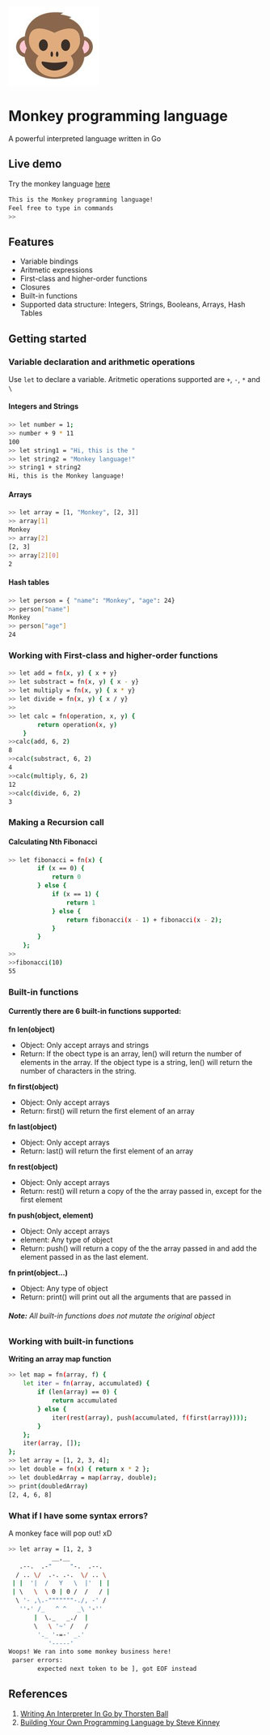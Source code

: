![Monkey-face](./assets/monkey.jpg "Monkey-face")
# Monkey programming language

A powerful interpreted language written in Go



## Live demo
Try the monkey language [here](http://repl.it "here")

```sh
This is the Monkey programming language!
Feel free to type in commands
>> 
```

## Features
- Variable bindings
- Aritmetic expressions
- First-class and higher-order functions
- Closures
- Built-in functions
- Supported data structure: Integers, Strings, Booleans, Arrays, Hash Tables

## Getting started
### Variable declaration and arithmetic operations
Use `let` to declare a variable. Aritmetic operations supported are `+`, `-`, `*` and `\` 

#### Integers and Strings
```sh
>> let number = 1;
>> number + 9 * 11
100
>> let string1 = "Hi, this is the "
>> let string2 = "Monkey language!"
>> string1 + string2
Hi, this is the Monkey language!

```
#### Arrays
```sh
>> let array = [1, "Monkey", [2, 3]]
>> array[1]
Monkey
>> array[2]
[2, 3]
>> array[2][0]
2
```
#### Hash tables

```sh
>> let person = { "name": "Monkey", "age": 24}
>> person["name"]
Monkey
>> person["age"]
24
```
### Working with First-class and higher-order functions
```sh
>> let add = fn(x, y) { x + y}
>> let substract = fn(x, y) { x - y}
>> let multiply = fn(x, y) { x * y}
>> let divide = fn(x, y) { x / y}
>>
>> let calc = fn(operation, x, y) {
		return operation(x, y)
	}
>>calc(add, 6, 2)
8
>>calc(substract, 6, 2)
4
>>calc(multiply, 6, 2)
12
>>calc(divide, 6, 2)
3
```
### Making a Recursion call
#### Calculating Nth Fibonacci
```sh
>> let fibonacci = fn(x) {
		if (x == 0) {
			return 0
		} else {
			if (x == 1) {
				return 1
			} else {
				return fibonacci(x - 1) + fibonacci(x - 2);
			}
		}
	};
>>
>>fibonacci(10)
55
```
### Built-in functions
#### Currently there are 6 built-in functions supported:
**fn len(object)**
- Object: Only accept arrays and strings
- Return: If the obect type is an array, len() will return the number of elements in the array. If the object type is a string, len() will return the number of characters in the string.

**fn first(object)**
- Object: Only accept arrays
- Return: first() will return the first element of an array

**fn last(object)**
- Object: Only accept arrays
- Return: last() will return the first element of an array

**fn rest(object)**
- Object: Only accept arrays
- Return: rest() will return a copy of the the array passed in, except for the first element

**fn push(object, element)**
- Object: Only accept arrays
- element: Any type of object
- Return: push() will return a copy of the the array passed in and add the element passed in as the last element.

**fn print(object...)**
- Object: Any type of object
- Return: print() will print out all the arguments that are passed in

###### **Note:** All built-in functions does not mutate the original object

### Working with built-in functions
**Writing an array map function**
```sh
>> let map = fn(array, f) {
	let iter = fn(array, accumulated) {
		if (len(array) == 0) {
			return accumulated
		} else {
			iter(rest(array), push(accumulated, f(first(array))));
		}
	};
	iter(array, []);
};
>> let array = [1, 2, 3, 4];
>> let double = fn(x) { return x * 2 };
>> let doubledArray = map(array, double);
>> print(doubledArray)
[2, 4, 6, 8]
```

### What if I have some syntax errors?
A monkey face will pop out! xD
```sh
>> let array = [1, 2, 3
            __,__
   .--.  .-"     "-.  .--.
  / .. \/  .-. .-.  \/ .. \
 | |  '|  /   Y   \  |'  | |
 | \   \  \ 0 | 0 /  /   / |
  \ '- ,\.-"""""""-./, -' /
   ''-' /_   ^ ^   _\ '-''
       |  \._   _./  |
       \   \ '~' /   /
        '._ '-=-' _.'
           '-----'
Woops! We ran into some monkey business here!
 parser errors:
        expected next token to be ], got EOF instead
```

## References
1.  [Writing An Interpreter In Go by Thorsten Ball](https://interpreterbook.com/)
2.  [Building Your Own Programming Language by Steve Kinney](https://frontendmasters.com/courses/programming-language/ "Building Your Own Programming Language by Steve Kinney")